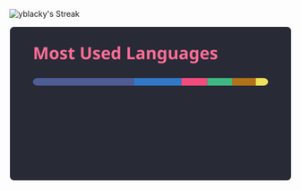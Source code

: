 ![yblacky's Streak](https://github-readme-streak-stats.herokuapp.com/?user=yblacky&theme=dracula&hide_border=true)

![Most used Languages](https://github.com/yblacky/yblacky/blob/main/Download.svg?raw=true)
